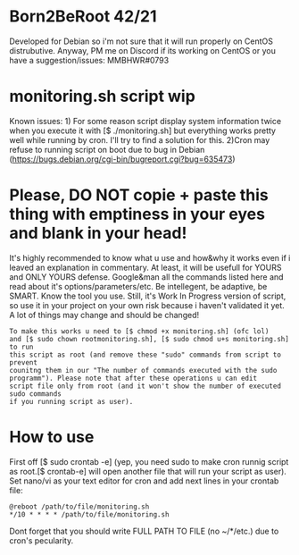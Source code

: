 
# Born2BeRoot 42/21

Developed for Debian so i'm not sure that it will run properly on CentOS distrubutive. Anyway, PM me on Discord if its working on CentOS or you have a suggestion/issues: MMBHWR#0793

# monitoring.sh script wip
Known issues: 1) For some reason script display system information twice when you execute it with [$ ./monitoring.sh] but everything works pretty well while running by cron. I'll try to find a solution for this.
2)Cron may refuse to running script on boot due to bug in Debian (https://bugs.debian.org/cgi-bin/bugreport.cgi?bug=635473)

# Please, DO NOT copie + paste this thing with emptiness in your eyes and blank in your head!
It's highly recommended to know what u use and how&why it works even if i leaved an explanation in commentary. At least, it will be usefull for YOURS and ONLY YOURS defense. Google&man all the commands listed here and read about it's options/parameters/etc. Be intellegent, be adaptive, be SMART. Know the tool you use.
Still, it's Work In Progress version of script, so use it in your project on your own risk because i haven't validated it yet. A lot of things may change and should be changed!
~~~~~~~~~~~~~~~~~~~~~~~~~~~~~~~~~~~~~~~~~~~~~~~~~~~~~~~~~~~~~~~~~~~~~~~~~~~~~~~~~~~~~~~~~~~~~~~~~~~~~~~~~~~~~~~~~~~~~~~~~~~~~~~~~~~~~~~~~~~~~~~~~
To make this works u need to [$ chmod +x monitoring.sh] (ofc lol) 
and [$ sudo chown rootmonitoring.sh], [$ sudo chmod u+s monitoring.sh] to run 
this script as root (and remove these "sudo" commands from script to prevent 
counitng them in our "The number of commands executed with the sudo 
programm"). Please note that after these operations u can edit 
script file only from root (and it won't show the number of executed sudo commands
if you running script as user).
~~~~~~~~~~~~~~~~~~~~~~~~~~~~~~~~~~~~~~~~~~~~~~~~~~~~~~~~~~~~~~~~~~~~~~~~~~~~~~~~~~~~~~~~~~~~~~~~~~~~~~~~~~~~~~~~~~~~~~~~~~~~~~~~~~~~~~~~~~~~~~~~~
# How to use
First off [$ sudo crontab -e] (yep, you need sudo to make cron runnig script as root.[$ crontab-e] will open another file that will run your script as user). Set nano/vi as your text editor for cron and add next lines in your crontab file:
~~~~~~~~~~~~~~~~~~~~~~~~~~
@reboot /path/to/file/monitoring.sh
*/10 * * * * /path/to/file/monitoring.sh
~~~~~~~~~~~~~~~~~~~~~~~~~~
Dont forget that you should write FULL PATH TO FILE (no ~/*/etc.) due to cron's pecularity.
